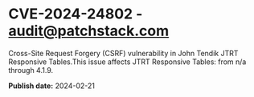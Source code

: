 # CVE-2024-24802 - audit@patchstack.com

Cross-Site Request Forgery (CSRF) vulnerability in John Tendik JTRT Responsive Tables.This issue affects JTRT Responsive Tables: from n/a through 4.1.9.



**Publish date:** 2024-02-21

